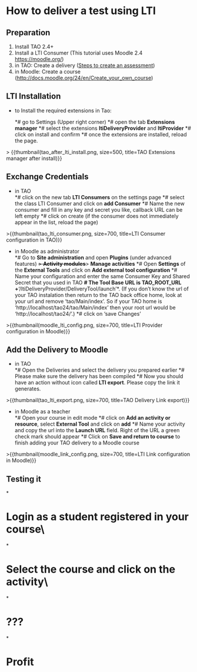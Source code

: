 <!--
created_at: '2013-05-24 07:53:53'
updated_at: '2016-05-25 10:48:54'
authors:
    - 'Joel Bout'
tags:
    - Tutorials
-->

How to deliver a test using LTI
===============================



Preparation
-----------

1.  Install TAO 2.4+
2.  Install a LTI Consumer (This tutorial uses Moodle 2.4 https://moodle.org/)
3.  in TAO: Create a delivery ([Steps to create an assessment](../user-guide/steps-to-create-an-assessment))
4.  in Moodle: Create a course (http://docs.moodle.org/24/en/Create_your_own_course)

LTI Installation
----------------

-   to Install the required extensions in Tao:<br/>

    \*\# go to Settings (Upper right corner)
    \*\# open the tab **Extensions manager**
    \*\# select the extensions **ltiDeliveryProvider** and **ltiProvider**
    \*\# click on install and confirm
    \*\# once the extensions are installed, reload the page.

\> {{thumbnail(tao_after_lti_install.png, size=500, title=TAO Extensions manager after install)}}

Exchange Credentials
--------------------

-   in TAO\
    \*\# click on the new tab **LTI Consumers** on the settings page
    \*\# select the class LTI Consumer and click on **add Consumer**
    \*\# Name the new consumer and fill in any key and secret you like, callback URL can be left empty
    \*\# click on create (if the consumer does not immediately appear in the list, reload the page)

\>{{thumbnail(tao_lti_consumer.png, size=700, title=LTI Consumer configuration in TAO)}}

-   in Moodle as administrator\
    \*\# Go to **Site administration** and open **Plugins** (under advanced features) ~~\> **Activity modules**~~\> **Manage activities**
    \*\# Open **Settings** of the **External Tools** and click on **Add external tool configuration**
    \*\# Name your configuration and enter the same Consumer Key and Shared Secret that you used in TAO
    **\# The Tool Base URL is TAO_ROOT_URL +**‘/ltiDeliveryProvider/DeliveryTool/launch’\*.
     (If you don’t know the url of your TAO instalation then return to the TAO back office home, look at your url and remove ‘tao/Main/index’.
     So if your TAO home is ‘http://localhost/tao24/tao/Main/index’ then your root url would be ‘http://localhost/tao24/’.)
    \*\# click on ‘save Changes’

\>{{thumbnail(moodle_lti_config.png, size=700, title=LTI Provider configuration in Moodle)}}

Add the Delivery to Moodle
--------------------------

-   in TAO\
    \*\# Open the Deliveries and select the delivery you prepared earlier
    \*\# Please make sure the delivery has been compiled
    \*\# Now you should have an action without icon called **LTI export**. Please copy the link it generates.

\>{{thumbnail(tao_lti_export.png, size=700, title=TAO Delivery Link export)}}

-   in Moodle as a teacher\
    \*\# Open your course in edit mode
    \*\# click on **Add an activity or resource**, select **External Tool** and click on **add**
    \*\# Name your activity and copy the url into the **Launch URL** field. Right of the URL a green check mark should appear
    \*\# Click on **Save and return to course** to finish adding your TAO delivery to a Moodle course

\>{{thumbnail(moodle_link_config.png, size=700, title=LTI Link configuration in Moodle)}}

Testing it
----------

\*<br/>
# Login as a student registered in your course\
\*<br/>
# Select the course and click on the activity\
\*<br/>
# ???<br/>

\*<br/>
# Profit



